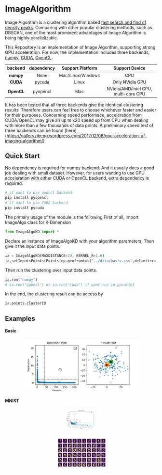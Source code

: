 # ImageAlgorithm


Image Algorithm is a clustering algorithm based [fast search and find of density peaks](http://science.sciencemag.org/content/344/6191/1492). 
Comparing with other popular clustering methods, such as DBSCAN,  one of the most prominent advantages of Image Algorithm is being highly parallelizable.

This Repository is an implementation of Image Algorithm, supporting strong GPU acceleration. For now, the implementation includes three backends, [numpy](http://www.numpy.org), [CUDA](https://en.wikipedia.org/wiki/CUDA), [OpenCL](https://en.wikipedia.org/wiki/OpenCL).

| backend | dependency | Support Platform | Support Device |
| :---: | :---: | :---: | :---: |
| **numpy** | None | Mac/Linux/Windows | CPU |
| **CUDA** | pycuda | Linux | Only NVidia GPU |
| **OpenCL** | pyopencl | Mac | NVidia/AMD/Intel GPU, multi-core CPU |

It has been tested that all three backends give the identical clustering results. Therefore users can feel free to choose whichever faster and easier for their purposes. Concerning speed performace, acceleration from CUDA/OpenCL may give an up to x20 speed up from CPU when dealing with more than a few thousands of data points. A preliminary speed test of three backends can be found [here] (https://galleryziheng.wordpress.com/2017/12/08/gpu-acceleration-of-imaging-algorithm/).


## Quick Start
No dependency is required for numpy backend. And it usually does a good job dealing with small dataset. However, for users wanting to use GPU acceleration with either CUDA or OpenCL backend, extra dependency is required. 
```bash
# if want to use opencl backend
pip install pyopencl
# if want to use CUDA backend
pip install pycuda
```

The primary usage of the module is the following
First of all, import ImageAlgo class for K-Dimension
```python
from ImageAlgoKD import *
```

Declare an instance of ImageAlgoKD with your algorithm parameters. Then give it the input data points.
```python
ia = ImageAlgoKD(MAXDISTANCE=20, KERNEL_R=1.0)
ia.setInputsPoints(Points(np.genfromtxt("../data/basic.csv",delimiter=',')))
```

Then run the clustering over input data points.
```python
ia.run("numpy")
# ia.run("opencl") or ia.run("cuda") if want run in parallel
```

In the end, the clustering result can be access by
```python
ia.points.clusterID
```

## Examples

#### Basic
<p align=center><img width="80%" src="plots/basic.png" /></p>

#### MNIST
<p align=center><img width="20%" src="plots/mnist_decision.png" /></p>
<p align=center><img width="40%" src="plots/mnist.png" /></p>
